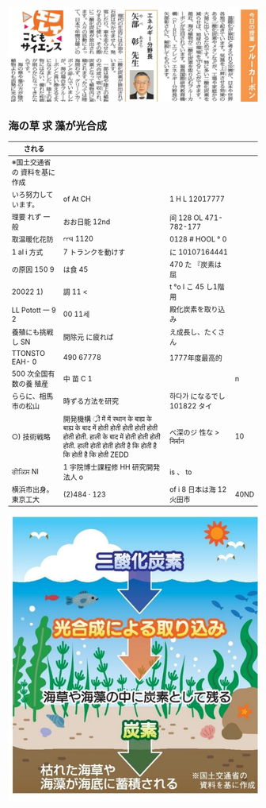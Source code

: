 ![](_page_0_Picture_0.jpeg)

## 海の草 求 藻が光合成

| される |  |  |  |
| --- | --- | --- | --- |
| ※国土交通省の 資料を基に作成 |  |  |  |
| いろ努力しています。 | of At CH | 1 H L 12017777 |  |
| 理要 れず 一般 | おお日能 12nd | 间 128 OL 471-782-177 |  |
| 取温暖化花防 | ત્ત્વ 1120 | 0128 # HOOL ° 0 |  |
| 1 al i 方式 | 7 トランクを動けす | に 10107164441 |  |
| の原因 150 9 | は食 45 | 470 た 『炭素は屈 |  |
| 20022 1) | 調 11 < | t °o l こ 45 し1階用 |  |
| LL Potott 一 9 2 | 00 11세 | 殿化炭素を取り込み |  |
| 養殖にも挑戦し SN | 開除元 に疲れば | え成長し、たくさん |  |
| TTONSTO EAH- 0 | 490 67778 | 1777年度最高的 |  |
| 500 次全国有数の養 殖産 | 中 苗 C 1 |  | n |
| ららに、相馬市の松山 | 時ずる方法を研究 | 하다가 になるでし 101822 タイ |  |
| ○) 技術戦略 | 開発機構 ्री में में स्थान के बाह्य के बाह्य के बाद में होती होती होती होती होती होती होती. हाली के बाद में होती होती होती होती. हाली होती होती होती है कि होती है कि होती है कि होती ZEDD | べ深のジ 性な > निर्मान | 10 |
| ਰੀਕਿਸ NI | 1 宇院博士課程修 HH 研究開発法人 o | is 、 to |  |
| 横浜市出身。東京工大 | (2)484 · 123 | of i 8 日本は海 12 火田市 | 40ND |

![](_page_0_Picture_3.jpeg)

